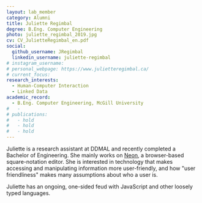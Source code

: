 ```yaml
---
layout: lab_member
category: Alumni
title: Juliette Regimbal
degree: B.Eng. Computer Engineering
photo: juliette_regimbal_2019.jpg
cv: CV_JulietteRegimbal_en.pdf
social:
  github_username: JRegimbal
  linkedin_username: juliette-regimbal
# instagram_username:
# personal_webpage: https://www.julietteregimbal.ca/
# current_focus:
research_interests:
  - Human-Computer Interaction
  - Linked Data
academic_record:
  - B.Eng. Computer Engineering, McGill University
#   -
# publications:
#   - hold
#   - hold
#   - hold
---
```

Juliette is a research assistant at DDMAL and recently completed a Bachelor of Engineering.
She mainly works on [Neon](https://ddmal.music.mcgill.ca/software/neon/), a browser-based square-notation editor.
She is interested in technology that makes accessing and manipulating information more user-friendly, and how "user friendliness" makes many assumptions about who a user is.

Juliette has an ongoing, one-sided feud with JavaScript and other loosely typed languages.
